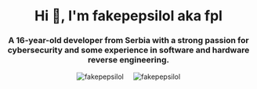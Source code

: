 <h1 align="center">Hi 👋, I'm fakepepsilol aka fpl</h1>
<h3 align="center">A 16-year-old developer from Serbia with a strong passion for cybersecurity and some experience in software and hardware reverse engineering.</h3>
<div style="display: flex; justify-content: center; align-items: center; gap: 20px;">
    <img src="https://github-readme-stats.vercel.app/api/top-langs?username=fakepepsilol&show_icons=true&locale=en&layout=compact" alt="fakepepsilol" />
    <img src="https://github-readme-stats.vercel.app/api?username=fakepepsilol&show_icons=true&locale=en" alt="fakepepsilol" />
</div>
